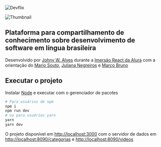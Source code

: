 ![Devflix](https://raw.githubusercontent.com/johnywalves/devflix/master/public/img/logo.png)

![Thumbnail](https://devflix.johnywalves.com.br/img/thumbnail.png)

## Plataforma para compartilhamento de conhecimento sobre desenvolvimento de software em língua brasileira

Desenvolvido por [Johny W. Alves](https://johnywalves.com.br/) durante a [Imersão React da Alura](https://alura.com.br/) com a orientação do [Mario Souto](https://www.linkedin.com/in/omariosouto/), [Juliana Negreiros](https://www.linkedin.com/in/juliananegreiros/) e [Marco Bruno](https://www.linkedin.com/in/marcobrunobr/)

## Executar o projeto

Instalar [Node](https://nodejs.org/en/) e executar com o gerenciador de pacotes

```bash
# Para usuários de npm
npm i
npm run dev
# ou para usuários yarn
yarn
yarn dev
```

O projeto disponível em [http://localhost:3000](http://localhost:3000) com o servidor de dados em [http://localhost:8090/categorias](http://localhost:8090/categorias) e [http://localhost:8090/videos](http://localhost:8090/videos)
